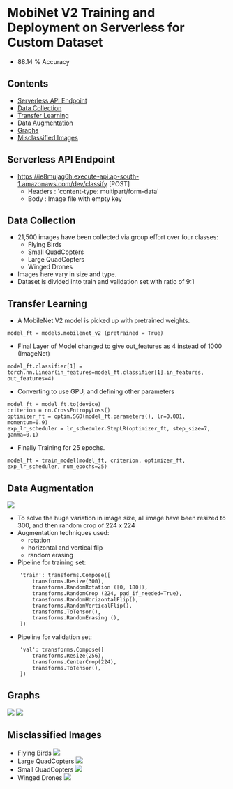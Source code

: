 # MobiNet V2 Training and Deployment on Serverless for Custom Dataset
- 88.14 % Accuracy

## Contents
- [Serverless API Endpoint](#serverless-api-endpoint)
- [Data Collection](#data-collection)
- [Transfer Learning](#transfer-learning)
- [Data Augmentation](#data-augmentation)
- [Graphs](#graphs)
- [Misclassified Images](#misclassified_images)

## Serverless API Endpoint
- https://ie8mujag6h.execute-api.ap-south-1.amazonaws.com/dev/classify [POST]
	- Headers : 'content-type: multipart/form-data'
	- Body : Image file with empty key

## Data Collection
- 21,500 images have been collected via group effort over four classes:
	- Flying Birds
	- Small QuadCopters
	- Large QuadCopters
	- Winged Drones
- Images here vary in size and type.
- Dataset is divided into train and validation set with ratio of 9:1

## Transfer Learning
- A MobileNet V2 model is picked up with pretrained weights.
```
model_ft = models.mobilenet_v2 (pretrained = True)
```
- Final Layer of Model changed to give out_features as 4 instead of 1000 (ImageNet)
```
model_ft.classifier[1] = torch.nn.Linear(in_features=model_ft.classifier[1].in_features, out_features=4)
```
- Converting to use GPU, and defining other parameters
```
model_ft = model_ft.to(device)
criterion = nn.CrossEntropyLoss()
optimizer_ft = optim.SGD(model_ft.parameters(), lr=0.001, momentum=0.9)
exp_lr_scheduler = lr_scheduler.StepLR(optimizer_ft, step_size=7, gamma=0.1)
```
- Finally Training for 25 epochs.
```
model_ft = train_model(model_ft, criterion, optimizer_ft, exp_lr_scheduler, num_epochs=25)
```

## Data Augmentation
![](https://github.com/divyanshuraj6815/eva/blob/master/V2%20Experiment%202/images/d_aug.png)
- To solve the huge variation in image size, all image have been resized to 300, and then random crop of 224 x 224
- Augmentation techniques used:
	- rotation
	- horizontal and vertical flip
	- random erasing
- Pipeline for training set:
```
    'train': transforms.Compose([
        transforms.Resize(300),
        transforms.RandomRotation ([0, 180]),
        transforms.RandomCrop (224, pad_if_needed=True),
        transforms.RandomHorizontalFlip(),
        transforms.RandomVerticalFlip(),
        transforms.ToTensor(),
        transforms.RandomErasing (),
    ])
```
- Pipeline for validation set:
```
    'val': transforms.Compose([
        transforms.Resize(256),
        transforms.CenterCrop(224),
        transforms.ToTensor(),
    ])
```
## Graphs
![](https://github.com/divyanshuraj6815/eva/blob/master/V2%20Experiment%202/images/acc.png)
![](https://github.com/divyanshuraj6815/eva/blob/master/V2%20Experiment%202/images/loss.png)

## Misclassified Images
- Flying Birds
![](https://github.com/divyanshuraj6815/eva/blob/master/V2%20Experiment%202/images/mis_birds.png)
- Large QuadCopters
![](https://github.com/divyanshuraj6815/eva/blob/master/V2%20Experiment%202/images/mis_ltors.png)
- Small QuadCopters
![](https://github.com/divyanshuraj6815/eva/blob/master/V2%20Experiment%202/images/mis_stors.png)
- Winged Drones
![](https://github.com/divyanshuraj6815/eva/blob/master/V2%20Experiment%202/images/mis_drones.png)
